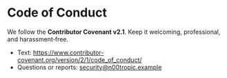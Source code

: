 # Code of Conduct

We follow the **Contributor Covenant v2.1**. Keep it welcoming, professional, and harassment‑free.

- Text: https://www.contributor-covenant.org/version/2/1/code_of_conduct/
- Questions or reports: security@n00tropic.example
